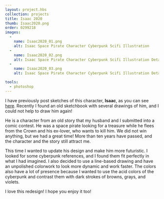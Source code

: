 ```yaml
---
layout: project.hbs
collection: projects
title: Isaac 2020
thumb: Isaac2020.png
order: 0299218
images:
  -
    name: Isaac2020_01.png
    alt: Isaac Space Pirate Character Cyberpunk Scifi Illustration
  -
    name: Isaac2020_02.png
    alt: Isaac Space Pirate Character Cyberpunk Scifi Illustration Detail
  -
    name: Isaac2020_03.png
    alt: Isaac Space Pirate Character Cyberpunk Scifi Illustration Detail

tools:
  - photoshop
---
```

I have previously post sketches of this character, **Isaac**, as you can see [here](/projects/isaac-sketch/). Recently I found an old sketchbook with several drawings of him, and I could not help to draw him again!

He is a character from an old story that my husband and I submitted into a comic contest. He was a space pirate looking for a treasure while he flees from the Crown and his ex-lover, who wants to kill him. We did not win anything, but we had a great time! More than ten years have passed, and the character and the story still attract me.

This time I wanted to update his design and make him more futuristic. I looked for some cyberpunk references, and I found them fit perfectly in what I had imagined. I also decided to use a line-based drawing and have an unpolished colorwork to look more dynamic and work faster. The colors also have a lot of presence because I wanted to use the acid colors of the cyberpunk and contrast them with dark strokes of browns, grays, and violets.

I love this redesign! I hope you enjoy it too!
